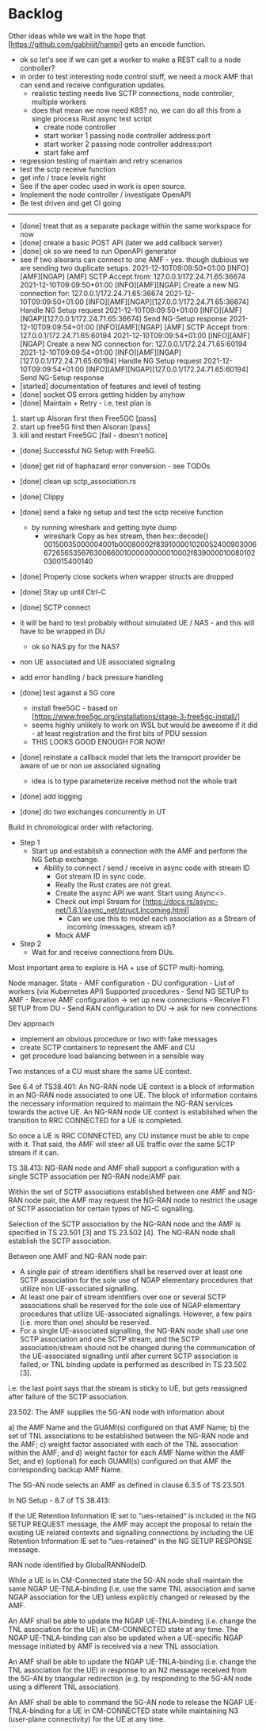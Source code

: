 # Backlog

Other ideas while we wait in the hope that [https://github.com/gabhijit/hampi] gets an encode function.

- ok so let's see if we can get a worker to make a REST call to a node controller?
- in order to test interesting node control stuff, we need a mock AMF that can send and receive configuration updates.
  - realistic testing needs live SCTP connections, node controller, multiple workers
  - does that mean we now need K8S?  no, we can do all this from a single process Rust async test script
    - create node controller
    - start worker 1 passing node controller address:port
    - start worker 2 passing node controller address:port
    - start fake amf
- regression testing of maintain and retry scenarios
- test the sctp receive function
- get info / trace levels right
- See if the aper codec used in work is open source.
- Implement the node controller / investigate OpenAPI
- Be test driven and get CI going

------

- [done] treat that as a separate package within the same workspace for now
- [done] create a basic POST API (later we add callback server)
- [done] ok so we need to run OpenAPI generator
- see if two alsorans can connect to one AMF - yes.  though dubious we are sending two duplicate setups.
  2021-12-10T09:09:50+01:00 [INFO][AMF][NGAP] [AMF] SCTP Accept from: 127.0.0.1/172.24.71.65:36674
  2021-12-10T09:09:50+01:00 [INFO][AMF][NGAP] Create a new NG connection for: 127.0.0.1/172.24.71.65:36674
  2021-12-10T09:09:50+01:00 [INFO][AMF][NGAP][127.0.0.1/172.24.71.65:36674] Handle NG Setup request
  2021-12-10T09:09:50+01:00 [INFO][AMF][NGAP][127.0.0.1/172.24.71.65:36674] Send NG-Setup response
  2021-12-10T09:09:54+01:00 [INFO][AMF][NGAP] [AMF] SCTP Accept from: 127.0.0.1/172.24.71.65:60194
  2021-12-10T09:09:54+01:00 [INFO][AMF][NGAP] Create a new NG connection for: 127.0.0.1/172.24.71.65:60194
  2021-12-10T09:09:54+01:00 [INFO][AMF][NGAP][127.0.0.1/172.24.71.65:60194] Handle NG Setup request
  2021-12-10T09:09:54+01:00 [INFO][AMF][NGAP][127.0.0.1/172.24.71.65:60194] Send NG-Setup response
- [started] documentation of features and level of testing
- [done] socket OS errors getting hidden by anyhow
- [done] Maintain + Retry - i.e. test plan is
  
1. start up Alsoran first then Free5GC [pass]
2. start up free5G first then Alsoran [pass]
3. kill and restart Free5GC [fail - doesn't notice]

- [done] Successful NG Setup with Free5G.
- [done] get rid of haphazard error conversion - see TODOs
- [done] clean up sctp_association.rs
- [done] Clippy
- [done] send a fake ng setup and test the sctp receive function
  - by running wireshark and getting byte dump
    - wireshark Copy as hex stream, then hex::decode()
         00150035000004001b00080002f83910000102005240090300667265653567630066001000000000010002f839000010080102030015400140
- [done] Properly close sockets when wrapper structs are dropped
- [done] Stay up until Ctrl-C
- [done] SCTP connect

- it will be hard to test probably without simulated UE / NAS - and this will have to be wrapped in DU
  - ok so NAS.py for the NAS?
- non UE associated and UE associated signaling
- add error handling / back pressure handling

- [done] test against a 5G core
  - install free5GC - based on [https://www.free5gc.org/installations/stage-3-free5gc-install/]
  - seems highly unlikely to work on WSL but would be awesome if it did - at least registration and the first bits of PDU session
  - THIS LOOKS GOOD ENOUGH FOR NOW!
- [done] reinstate a callback model that lets the transport provider be aware of ue or non ue associated signaling
  - idea is to type parameterize receive method not the whole trait
- [done] add logging
- [done] do two exchanges concurrently in UT

Build in chronological order with refactoring.

- Step 1
  - Start up and establish a connection with the AMF and perform the NG Setup exchange.
    - Ability to connect / send / receive in async code with stream ID
      - Got stream ID in sync code.
      - Really the Rust crates are not great.
      - Create the async API we want.  Start using Async<>.
      - Check out impl Stream for [https://docs.rs/async-net/1.6.1/async_net/struct.Incoming.html]
        - Can we use this to model each association as a Stream of incoming (messages, stream id)?
      - Mock AMF
- Step 2
  - Wait for and receive connections from DUs.

Most important area to explore is HA + use of SCTP multi-homing.

Node manager.
  State
    -  AMF configuration
    -  DU configuration
    -  List of workers (via Kubernetes API)
  Supported procedures
    -  Send NG SETUP to AMF
    -  Receive AMF configuration -> set up new connections
    -  Receive F1 SETUP from DU
    -  Send RAN configuration to DU -> ask for new connections

Dev approach

- implement an obvious procedure or two with fake messages
- create SCTP containers to represent the AMF and CU
- get procedure load balancing between in a sensible way

Two instances of a CU must share the same UE context.  

See 6.4 of TS38.401:
   An NG-RAN node UE context is a block of information in an NG-RAN node associated to one UE. The block of information contains the necessary information required to maintain the NG-RAN services towards the active UE. An NG-RAN node UE context is established when the transition to RRC CONNECTED for a UE is completed.

So once a UE is RRC CONNECTED, any CU instance must be able to cope with it.  That said, the AMF will steer all UE traffic over the same SCTP stream if it can.

TS 38.413:
  NG-RAN node and AMF shall support a configuration with a single SCTP association per NG-RAN node/AMF pair.

  Within the set of SCTP associations established between one AMF and NG-RAN node pair, the AMF may request the NG-RAN node to restrict the usage of SCTP association for certain types of NG-C signalling.

  Selection of the SCTP association by the NG-RAN node and the AMF is specified in TS 23.501 [3] and TS 23.502 [4]. The NG-RAN node shall establish the SCTP association.

  Between one AMF and NG-RAN node pair:

- A single pair of stream identifiers shall be reserved over at least one SCTP association for the sole use of NGAP elementary procedures that utilize non UE-associated signalling.
- At least one pair of stream identifiers over one or several SCTP associations shall be reserved for the sole use of NGAP elementary procedures that utilize UE-associated signallings. However, a few pairs (i.e. more than one) should be reserved.
- For a single UE-associated signalling, the NG-RAN node shall use one SCTP association and one SCTP stream, and the SCTP association/stream should not be changed during the communication of the UE-associated signalling until after current SCTP association is failed, or TNL binding update is performed as described in TS 23.502 [3].

i.e. the last point says that the stream is sticky to UE, but gets reassigned after failure of the SCTP association.

23.502:
The AMF supplies the 5G-AN node with information about

a) the AMF Name and the GUAMI(s) configured on that AMF Name;
b) the set of TNL associations to be established between the NG-RAN node and the AMF;
c) weight factor associated with each of the TNL association within the AMF; and
d) weight factor for each AMF Name within the AMF Set; and
e) (optional) for each GUAMI(s) configured on that AMF the corresponding backup AMF Name.

The 5G-AN node selects an AMF as defined in clause 6.3.5 of TS 23.501.

In NG Setup - 8.7 of TS 38.413:

If the UE Retention Information IE set to “ues-retained“ is included in the NG SETUP REQUEST message, the AMF may accept the proposal to retain the existing UE related contexts and signalling connections by including the UE Retention Information IE set to “ues-retained“ in the NG SETUP RESPONSE message.

RAN node identified by GlobalRANNodeID.

While a UE is in CM-Connected state the 5G-AN node shall maintain the same NGAP UE-TNLA-binding (i.e. use the same TNL association and same NGAP association for the UE) unless explicitly changed or released by the AMF.

An AMF shall be able to update the NGAP UE-TNLA-binding (i.e. change the TNL association for the UE) in CM-CONNECTED state at any time. The NGAP UE-TNLA-binding can also be updated when a UE-specific NGAP message initiated by AMF is received via a new TNL association.

An AMF shall be able to update the NGAP UE-TNLA-binding (i.e. change the TNL association for the UE) in response to an N2 message received from the 5G-AN by triangular redirection (e.g. by responding to the 5G-AN node using a different TNL association).

An AMF shall be able to command the 5G-AN node to release the NGAP UE-TNLA-binding for a UE in CM-CONNECTED state while maintaining N3 (user-plane connectivity) for the UE at any time.
